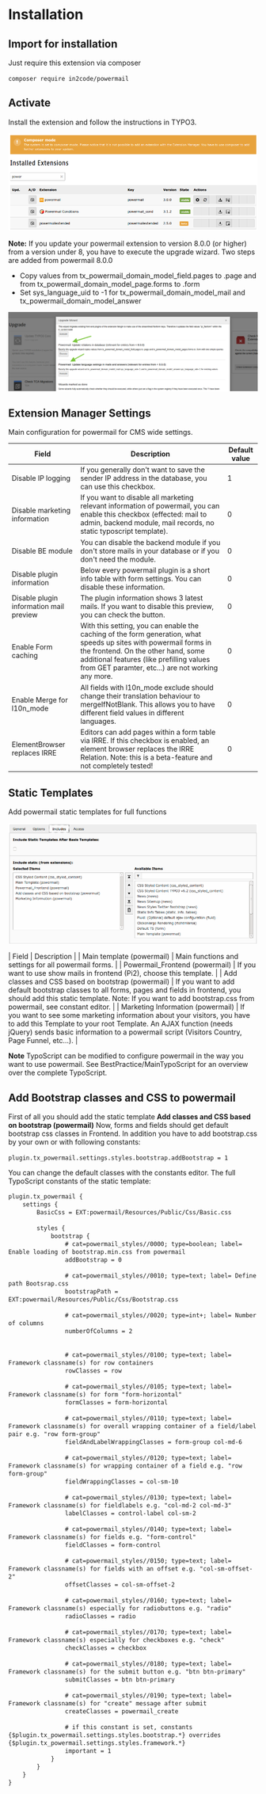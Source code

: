 # Installation

## Import for installation

Just require this extension via composer

`composer require in2code/powermail`


## Activate

Install the extension and follow the instructions in TYPO3.

![extension_manager](../Images/extension_manager.png)

**Note:** If you update your powermail extension to version 8.0.0 (or higher) from a version under 8, you have
to execute the upgrade wizard. Two steps are added from powermail 8.0.0

* Copy values from tx_powermail_domain_model_field.pages to .page and from tx_powermail_domain_model_page.forms to .form
* Set sys_language_uid to -1 for tx_powermail_domain_model_mail and tx_powermail_domain_model_answer

![upgrade_wizard](../Images/upgrade_wizard.png)

## Extension Manager Settings

Main configuration for powermail for CMS wide settings.

| Field | Description | Default value |
|-------|-------------|---------------|
| Disable IP logging | If you generally don't want to save the sender IP address in the database, you can use this checkbox. | 1 |
| Disable marketing information | If you want to disable all marketing relevant information of powermail, you can enable this checkbox (effected: mail to admin, backend module, mail records, no static typoscript template). | 0 |
| Disable BE module | You can disable the backend module if you don't store mails in your database or if you don't need the module. | 0 |
| Disable plugin information | Below every powermail plugin is a short info table with form settings. You can disable these information. | 0 |
| Disable plugin information mail preview | The plugin information shows 3 latest mails. If you want to disable this preview, you can check the button. | 0 |
| Enable Form caching | With this setting, you can enable the caching of the form generation, what speeds up sites with powermail forms in the frontend. On the other hand, some additional features (like prefilling values from GET paramter, etc...) are not working any more. | 0 |
| Enable Merge for l10n_mode | All fields with l10n_mode exclude should change their translation behaviour to mergeIfNotBlank. This allows you to have different field values in different languages. | 0 |
| ElementBrowser replaces IRRE | Editors can add pages within a form table via IRRE. If this checkbox is enabled, an element browser replaces the IRRE Relation. Note: this is a beta-feature and not completely tested! | 0 |

## Static Templates

Add powermail static templates for full functions

![static_templates](../Images/static_templates.png)

| Field | Description |
| Main template (powermail) | Main functions and settings for all powermail forms. |
| Powermail_Frontend (powermail) | If you want to use show mails in frontend (Pi2), choose this template. |
| Add classes and CSS based on bootstrap (powermail) | If you want to add default bootstrap classes to all forms, pages and fields in frontend, you should add this static template. Note: If you want to add bootstrap.css from powermail, see constant editor. |
| Marketing Information (powermail) | If you want to see some marketing information about your visitors, you have to add this Template to your root Template. An AJAX function (needs jQuery) sends basic information to a powermail script (Visitors Country, Page Funnel, etc...). |

**Note** TypoScript can be modified to configure powermail in the way you want to use powermail.
See BestPractice/MainTypoScript for an overview over the complete TypoScript.

## Add Bootstrap classes and CSS to powermail

First of all you should add the static template **Add classes and CSS based on bootstrap (powermail)**
Now, forms and fields should get default bootstrap css classes in Frontend. In addition you have to add
bootstrap.css by your own or with following constants:

`plugin.tx_powermail.settings.styles.bootstrap.addBootstrap = 1`

You can change the default classes with the constants editor.
The full TypoScript constants of the static template:

```
plugin.tx_powermail {
	settings {
		BasicCss = EXT:powermail/Resources/Public/Css/Basic.css

		styles {
			bootstrap {
				# cat=powermail_styles//0000; type=boolean; label= Enable loading of bootstrap.min.css from powermail
				addBootstrap = 0

				# cat=powermail_styles//0010; type=text; label= Define path Bootsrap.css
				bootstrapPath = EXT:powermail/Resources/Public/Css/Bootstrap.css

				# cat=powermail_styles//0020; type=int+; label= Number of columns
				numberOfColumns = 2


				# cat=powermail_styles//0100; type=text; label= Framework classname(s) for row containers
				rowClasses = row

				# cat=powermail_styles//0105; type=text; label= Framework classname(s) for form "form-horizontal"
				formClasses = form-horizontal

				# cat=powermail_styles//0110; type=text; label= Framework classname(s) for overall wrapping container of a field/label pair e.g. "row form-group"
				fieldAndLabelWrappingClasses = form-group col-md-6

				# cat=powermail_styles//0120; type=text; label= Framework classname(s) for wrapping container of a field e.g. "row form-group"
				fieldWrappingClasses = col-sm-10

				# cat=powermail_styles//0130; type=text; label= Framework classname(s) for fieldlabels e.g. "col-md-2 col-md-3"
				labelClasses = control-label col-sm-2

				# cat=powermail_styles//0140; type=text; label= Framework classname(s) for fields e.g. "form-control"
				fieldClasses = form-control

				# cat=powermail_styles//0150; type=text; label= Framework classname(s) for fields with an offset e.g. "col-sm-offset-2"
				offsetClasses = col-sm-offset-2

				# cat=powermail_styles//0160; type=text; label= Framework classname(s) especially for radiobuttons e.g. "radio"
				radioClasses = radio

				# cat=powermail_styles//0170; type=text; label= Framework classname(s) especially for checkboxes e.g. "check"
				checkClasses = checkbox

				# cat=powermail_styles//0180; type=text; label= Framework classname(s) for the submit button e.g. "btn btn-primary"
				submitClasses = btn btn-primary

				# cat=powermail_styles//0190; type=text; label= Framework classname(s) for "create" message after submit
				createClasses = powermail_create

				# if this constant is set, constants {$plugin.tx_powermail.settings.styles.bootstrap.*} overrides {$plugin.tx_powermail.settings.styles.framework.*}
				important = 1
			}
		}
	}
}
```
